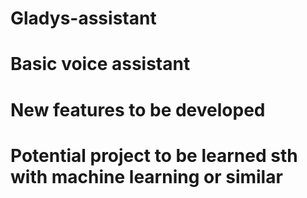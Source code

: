 # Gladys-assistant
# Basic voice assistant
# New features to be developed
# Potential project to be learned sth with machine learning or similar
